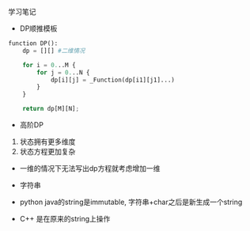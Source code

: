 学习笔记
- DP顺推模板
```python
function DP():
    dp = [][] #二维情况

    for i = 0...M {
        for j = 0...N {
            dp[i][j] = _Function(dp[i1][j1]...)
        }
    }

    return dp[M][N];
```
- 高阶DP
 1. 状态拥有更多维度
 2. 状态方程更加复杂

 - 一维的情况下无法写出dp方程就考虑增加一维

- 字符串
 - python java的string是immutable, 字符串+char之后是新生成一个string
 - C++ 是在原来的string上操作
